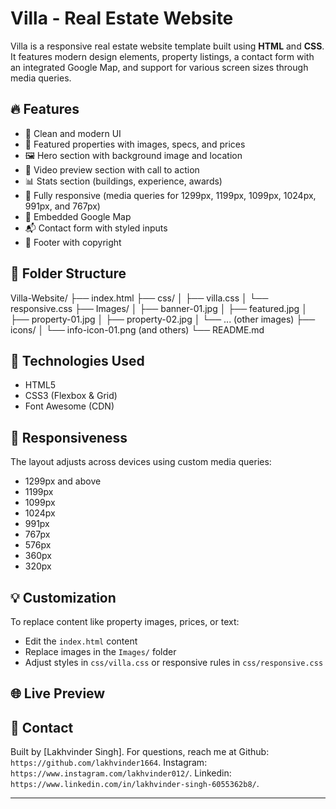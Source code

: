 # Villa - Real Estate Website

Villa is a responsive real estate website template built using **HTML** and **CSS**. It features modern design elements, property listings, a contact form with an integrated Google Map, and support for various screen sizes through media queries.

## 🔥 Features

- 📌 Clean and modern UI
- 🏡 Featured properties with images, specs, and prices
- 🖼️ Hero section with background image and location
- 🎥 Video preview section with call to action
- 📊 Stats section (buildings, experience, awards)
- 📱 Fully responsive (media queries for 1299px, 1199px, 1099px, 1024px, 991px, and 767px)
- 📍 Embedded Google Map
- 📬 Contact form with styled inputs
- 👣 Footer with copyright

## 📂 Folder Structure

Villa-Website/
├── index.html
├── css/
│ ├── villa.css
│ └── responsive.css
├── Images/
│ ├── banner-01.jpg
│ ├── featured.jpg
│ ├── property-01.jpg
│ ├── property-02.jpg
│ └── ... (other images)
├── icons/
│ └── info-icon-01.png (and others)
└── README.md


## 🚀 Technologies Used

- HTML5
- CSS3 (Flexbox & Grid)
- Font Awesome (CDN)

## 📱 Responsiveness

The layout adjusts across devices using custom media queries:
- 1299px and above
- 1199px
- 1099px
- 1024px
- 991px
- 767px
- 576px
- 360px
- 320px

## 💡 Customization

To replace content like property images, prices, or text:
- Edit the `index.html` content
- Replace images in the `Images/` folder
- Adjust styles in `css/villa.css` or responsive rules in `css/responsive.css`

## 🌐 Live Preview
<!-- 
> You can deploy the project using platforms like [Netlify](https://www.netlify.com/), [GitHub Pages](https://pages.github.com/), or [Vercel](https://vercel.com/). -->

## 📧 Contact

Built by [Lakhvinder Singh]. For questions, reach me at 
Github:    `https://github.com/lakhvinder1664`.
Instagram: `https://www.instagram.com/lakhvinder012/`.
Linkedin:  `https://www.linkedin.com/in/lakhvinder-singh-6055362b8/`.

---

